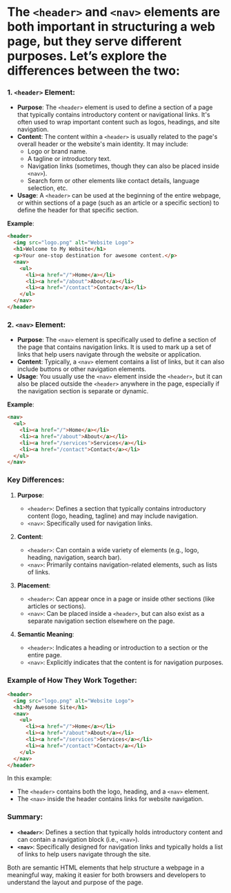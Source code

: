 # The **`<header>`** and **`<nav>`** elements are both important in structuring a web page, but they serve different purposes. Let’s explore the differences between the two:

### 1. **`<header>`** Element:
   - **Purpose**: The `<header>` element is used to define a section of a page that typically contains introductory content or navigational links. It's often used to wrap important content such as logos, headings, and site navigation.
   - **Content**: The content within a `<header>` is usually related to the page's overall header or the website's main identity. It may include:
     - Logo or brand name.
     - A tagline or introductory text.
     - Navigation links (sometimes, though they can also be placed inside `<nav>`).
     - Search form or other elements like contact details, language selection, etc.
   - **Usage**: A `<header>` can be used at the beginning of the entire webpage, or within sections of a page (such as an article or a specific section) to define the header for that specific section.
   
   **Example**:
   ```html
   <header>
     <img src="logo.png" alt="Website Logo">
     <h1>Welcome to My Website</h1>
     <p>Your one-stop destination for awesome content.</p>
     <nav>
       <ul>
         <li><a href="/">Home</a></li>
         <li><a href="/about">About</a></li>
         <li><a href="/contact">Contact</a></li>
       </ul>
     </nav>
   </header>
   ```

### 2. **`<nav>`** Element:
   - **Purpose**: The `<nav>` element is specifically used to define a section of the page that contains navigation links. It is used to mark up a set of links that help users navigate through the website or application.
   - **Content**: Typically, a `<nav>` element contains a list of links, but it can also include buttons or other navigation elements.
   - **Usage**: You usually use the `<nav>` element inside the `<header>`, but it can also be placed outside the `<header>` anywhere in the page, especially if the navigation section is separate or dynamic.
   
   **Example**:
   ```html
   <nav>
     <ul>
       <li><a href="/">Home</a></li>
       <li><a href="/about">About</a></li>
       <li><a href="/services">Services</a></li>
       <li><a href="/contact">Contact</a></li>
     </ul>
   </nav>
   ```

### Key Differences:
1. **Purpose**:
   - `<header>`: Defines a section that typically contains introductory content (logo, heading, tagline) and may include navigation.
   - `<nav>`: Specifically used for navigation links.

2. **Content**:
   - `<header>`: Can contain a wide variety of elements (e.g., logo, heading, navigation, search bar).
   - `<nav>`: Primarily contains navigation-related elements, such as lists of links.

3. **Placement**:
   - `<header>`: Can appear once in a page or inside other sections (like articles or sections).
   - `<nav>`: Can be placed inside a `<header>`, but can also exist as a separate navigation section elsewhere on the page.

4. **Semantic Meaning**:
   - `<header>`: Indicates a heading or introduction to a section or the entire page.
   - `<nav>`: Explicitly indicates that the content is for navigation purposes.

### Example of How They Work Together:
```html
<header>
  <img src="logo.png" alt="Website Logo">
  <h1>My Awesome Site</h1>
  <nav>
    <ul>
      <li><a href="/">Home</a></li>
      <li><a href="/about">About</a></li>
      <li><a href="/services">Services</a></li>
      <li><a href="/contact">Contact</a></li>
    </ul>
  </nav>
</header>
```
In this example:
- The `<header>` contains both the logo, heading, and a `<nav>` element.
- The `<nav>` inside the header contains links for website navigation.

### Summary:
- **`<header>`**: Defines a section that typically holds introductory content and can contain a navigation block (i.e., `<nav>`).
- **`<nav>`**: Specifically designed for navigation links and typically holds a list of links to help users navigate through the site.

Both are semantic HTML elements that help structure a webpage in a meaningful way, making it easier for both browsers and developers to understand the layout and purpose of the page.